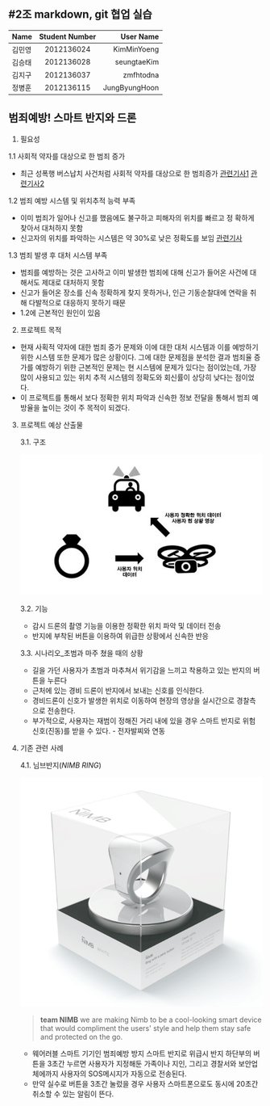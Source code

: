 ﻿#**2조** markdown, git 협업 실습
---
| Name          | Student Number         | User Name   |
| ------------- |:----------------------:|------------:|
| 김민영         | 2012136024             |KimMinYoeng  |
| 김승태         | 2012136028             |seungtaeKim  |
| 김지구         | 2012136037             |zmfhtodna    |
| 정병훈         | 2012136115             |JungByungHoon|


## **범죄예방!** 스마트 반지와 드론

1. 필요성

  1.1 사회적 약자를 대상으로 한 범죄 증가
  - 최근 성폭행 버스납치 사건처럼 사회적 약자를 대상으로 한 범죄증가
[관련기사1](http://www.kyeongin.com/main/view.php?key=20160905010001127)
[관련기사2](http://www.hani.co.kr/arti/society/society_general/745689.html)

  1.2 범죄 예방 시스템 및 위치추적 능력 부족
   - 이미 범죄가 일어나 신고를 했음에도 불구하고 피해자의 위치를 빠르고 정  확하게 찾아서 대처하지 못함
   - 신고자의 위치를 파악하는 시스템은 약 30%로 낮은 정확도를 보임
[관련기사](http://www.hani.co.kr/arti/society/society_general/745689.html)

  1.3 범죄 발생 후 대처 시스템 부족
   - 범죄를 예방하는 것은 고사하고 이미 발생한 범죄에 대해 신고가 들어온 사건에 대해서도 제대로 대처하지 못함
   - 신고가 들어온 장소를 신속 정확하게 찾지 못하거나, 인근 기동순찰대에 연락을 취해 다발적으로 대응하지 못하기 때문
   -  1.2에 근본적인 원인이 있음

2. 프로젝트 목적
 - 현재 사획적 약자에 대한 범죄 증가 문제와 이에 대한 대처 시스템과 이를 예방하기 위한 시스템 또한 문제가 많은 상황이다. 그에 대한 문제점을 분석한 결과 범죄율 증가를 예방하기 위한 근본적인 문제는 현 시스템에 문제가 있다는 점이었는데, 가장 많이 사용되고 있는 위치 추적 시스템의 정확도와 회신률이 상당히 낮다는 점이었다.
 - 이 프로젝트를 통해서 보다 정확한 위치 파악과 신속한 정보 전달을 통해서 범죄 예방율을 높이는 것이 주 목적이 되겠다.

3. 프로젝트 예상 산출물
    
    3.1. 구조
    
	![alt text](https://github.com/KimMinYoeng/ComputerSystemArchitecture/blob/master/system%20architecture.JPG?raw=true "Logo Title Text 1")
	
	 3.2. 기능
	- 감시 드론의 촬영 기능을 이용한 정확한 위치 파악 및 데이터 전송
	- 반지에 부착된 버튼을 이용하여 위급한 상황에서 신속한 반응

	
	3.3. 시나리오_초범과 마주 쳤을 때의 상황
	- 길을 가던 사용자가 초범과 마추쳐서 위기감을 느끼고 착용하고 있는 반지의 버튼을 누른다
	- 근처에 있는 경비 드론이 반지에서 보내는 신호를 인식한다.
	- 경비드론이 신호가 발생한 위치로 이동하여 현장의 영상을 실시간으로 경찰측으로 전송한다.
	- 부가적으로, 사용자는 재범이 정해진 거리 내에 있을 경우 스마트 반지로 위험 신호(진동)를 받을 수 있다. - 전자발찌와 연동

4. 기존 관련 사례
    
    4.1. 님브반지(*NIMB RING*)
    
     ![alt text](https://github.com/KimMinYoeng/ComputerSystemArchitecture/blob/master/NIMBRING.PNG?raw=true)
     > **team NIMB**
     we are making Nimb to be a cool-looking smart device that would compliment the users' style and help them stay safe and protected on the go.
     
    -  웨어러블 스마트 기기인 범죄예방 방지 스마트 반지로 위급시 반지 하단부의 버튼을 3초간 누르면 사용자가 지정해둔 가족이나 지인, 그리고 경찰서와 보안업체에까지 사용자의 SOS메시지가 자동으로 전송된다. 
   -  만약 실수로 버튼을 3초간 눌렀을 경우 사용자 스마트폰으로도 동시에 20초간 취소할 수 있는 알림이 뜬다.                                  
               